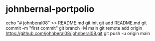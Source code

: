 # johnbernal-portpolio
echo "# johnberal08" >> README.md
git init
git add README.md
git commit -m "first commit"
git branch -M main
git remote add origin https://github.com/johnberal08/johnberal08.git
git push -u origin main
